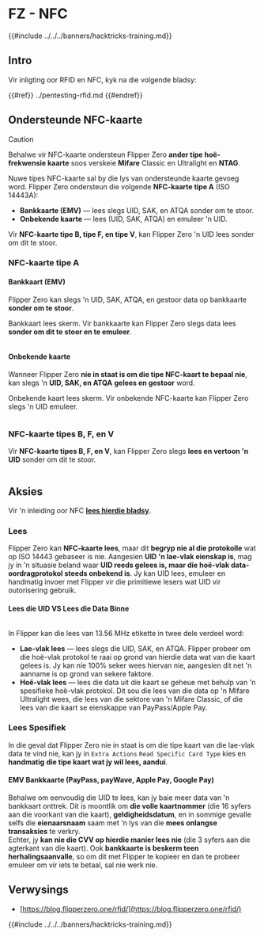# FZ - NFC

{{#include ../../../banners/hacktricks-training.md}}

## Intro <a href="#id-9wrzi" id="id-9wrzi"></a>

Vir inligting oor RFID en NFC, kyk na die volgende bladsy:

{{#ref}}
../pentesting-rfid.md
{{#endref}}

## Ondersteunde NFC-kaarte <a href="#id-9wrzi" id="id-9wrzi"></a>

> [!CAUTION]
> Behalwe vir NFC-kaarte ondersteun Flipper Zero **ander tipe hoë-frekwensie kaarte** soos verskeie **Mifare** Classic en Ultralight en **NTAG**.

Nuwe tipes NFC-kaarte sal by die lys van ondersteunde kaarte gevoeg word. Flipper Zero ondersteun die volgende **NFC-kaarte tipe A** (ISO 14443A):

- **Bankkaarte (EMV)** — lees slegs UID, SAK, en ATQA sonder om te stoor.
- **Onbekende kaarte** — lees (UID, SAK, ATQA) en emuleer 'n UID.

Vir **NFC-kaarte tipe B, tipe F, en tipe V**, kan Flipper Zero 'n UID lees sonder om dit te stoor.

### NFC-kaarte tipe A <a href="#uvusf" id="uvusf"></a>

#### Bankkaart (EMV) <a href="#kzmrp" id="kzmrp"></a>

Flipper Zero kan slegs 'n UID, SAK, ATQA, en gestoor data op bankkaarte **sonder om te stoor**.

Bankkaart lees skerm. Vir bankkaarte kan Flipper Zero slegs data lees **sonder om dit te stoor en te emuleer**.

<figure><img src="https://cdn.flipperzero.one/Monosnap_Miro_2022-08-17_12-26-31.png?auto=format&ixlib=react-9.1.1&h=916&w=2662" alt=""><figcaption></figcaption></figure>

#### Onbekende kaarte <a href="#id-37eo8" id="id-37eo8"></a>

Wanneer Flipper Zero **nie in staat is om die tipe NFC-kaart te bepaal nie**, kan slegs 'n **UID, SAK, en ATQA** **gelees en gestoor** word.

Onbekende kaart lees skerm. Vir onbekende NFC-kaarte kan Flipper Zero slegs 'n UID emuleer.

<figure><img src="https://cdn.flipperzero.one/Monosnap_Miro_2022-08-17_12-27-53.png?auto=format&ixlib=react-9.1.1&h=932&w=2634" alt=""><figcaption></figcaption></figure>

### NFC-kaarte tipes B, F, en V <a href="#wyg51" id="wyg51"></a>

Vir **NFC-kaarte tipes B, F, en V**, kan Flipper Zero slegs **lees en vertoon 'n UID** sonder om dit te stoor.

<figure><img src="https://archbee.imgix.net/3StCFqarJkJQZV-7N79yY/zBU55Fyj50TFO4U7S-OXH_screenshot-2022-08-12-at-182540.png?auto=format&ixlib=react-9.1.1&h=1080&w=2704" alt=""><figcaption></figcaption></figure>

## Aksies

Vir 'n inleiding oor NFC [**lees hierdie bladsy**](../pentesting-rfid.md#high-frequency-rfid-tags-13.56-mhz).

### Lees

Flipper Zero kan **NFC-kaarte lees**, maar dit **begryp nie al die protokolle** wat op ISO 14443 gebaseer is nie. Aangesien **UID 'n lae-vlak eienskap is**, mag jy in 'n situasie beland waar **UID reeds gelees is, maar die hoë-vlak data-oordragprotokol steeds onbekend is**. Jy kan UID lees, emuleer en handmatig invoer met Flipper vir die primitiewe lesers wat UID vir outorisering gebruik.

#### Lees die UID VS Lees die Data Binne <a href="#reading-the-uid-vs-reading-the-data-inside" id="reading-the-uid-vs-reading-the-data-inside"></a>

<figure><img src="../../../images/image (217).png" alt=""><figcaption></figcaption></figure>

In Flipper kan die lees van 13.56 MHz etikette in twee dele verdeel word:

- **Lae-vlak lees** — lees slegs die UID, SAK, en ATQA. Flipper probeer om die hoë-vlak protokol te raai op grond van hierdie data wat van die kaart gelees is. Jy kan nie 100% seker wees hiervan nie, aangesien dit net 'n aanname is op grond van sekere faktore.
- **Hoë-vlak lees** — lees die data uit die kaart se geheue met behulp van 'n spesifieke hoë-vlak protokol. Dit sou die lees van die data op 'n Mifare Ultralight wees, die lees van die sektore van 'n Mifare Classic, of die lees van die kaart se eienskappe van PayPass/Apple Pay.

### Lees Spesifiek

In die geval dat Flipper Zero nie in staat is om die tipe kaart van die lae-vlak data te vind nie, kan jy in `Extra Actions` `Read Specific Card Type` kies en **handmatig** **die tipe kaart wat jy wil lees, aandui**.

#### EMV Bankkaarte (PayPass, payWave, Apple Pay, Google Pay) <a href="#emv-bank-cards-paypass-paywave-apple-pay-google-pay" id="emv-bank-cards-paypass-paywave-apple-pay-google-pay"></a>

Behalwe om eenvoudig die UID te lees, kan jy baie meer data van 'n bankkaart onttrek. Dit is moontlik om **die volle kaartnommer** (die 16 syfers aan die voorkant van die kaart), **geldigheidsdatum**, en in sommige gevalle selfs die **eienaarsnaam** saam met 'n lys van die **mees onlangse transaksies** te verkry.\
Echter, jy **kan nie die CVV op hierdie manier lees nie** (die 3 syfers aan die agterkant van die kaart). Ook **bankkaarte is beskerm teen herhalingsaanvalle**, so om dit met Flipper te kopieer en dan te probeer emuleer om vir iets te betaal, sal nie werk nie.

## Verwysings

- [https://blog.flipperzero.one/rfid/](https://blog.flipperzero.one/rfid/)

{{#include ../../../banners/hacktricks-training.md}}
